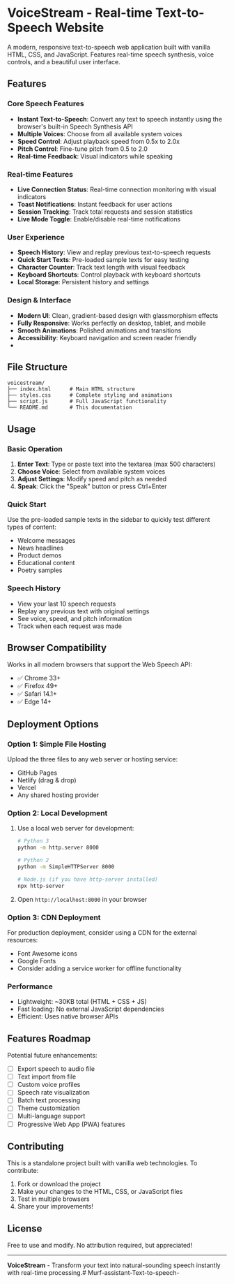 # VoiceStream - Real-time Text-to-Speech Website

A modern, responsive text-to-speech web application built with vanilla HTML, CSS, and JavaScript. Features real-time speech synthesis, voice controls, and a beautiful user interface.

## Features

###  Core Speech Features
- **Instant Text-to-Speech**: Convert any text to speech instantly using the browser's built-in Speech Synthesis API
- **Multiple Voices**: Choose from all available system voices
- **Speed Control**: Adjust playback speed from 0.5x to 2.0x
- **Pitch Control**: Fine-tune pitch from 0.5 to 2.0
- **Real-time Feedback**: Visual indicators while speaking

###  Real-time Features
- **Live Connection Status**: Real-time connection monitoring with visual indicators
- **Toast Notifications**: Instant feedback for user actions
- **Session Tracking**: Track total requests and session statistics
- **Live Mode Toggle**: Enable/disable real-time notifications

### User Experience
- **Speech History**: View and replay previous text-to-speech requests
- **Quick Start Texts**: Pre-loaded sample texts for easy testing
- **Character Counter**: Track text length with visual feedback
- **Keyboard Shortcuts**: Control playback with keyboard shortcuts
- **Local Storage**: Persistent history and settings

### Design & Interface
- **Modern UI**: Clean, gradient-based design with glassmorphism effects
- **Fully Responsive**: Works perfectly on desktop, tablet, and mobile
- **Smooth Animations**: Polished animations and transitions
- **Accessibility**: Keyboard navigation and screen reader friendly
- 
## File Structure

```
voicestream/
├── index.html      # Main HTML structure
├── styles.css      # Complete styling and animations
├── script.js       # Full JavaScript functionality
└── README.md       # This documentation
```

## Usage

### Basic Operation
1. **Enter Text**: Type or paste text into the textarea (max 500 characters)
2. **Choose Voice**: Select from available system voices
3. **Adjust Settings**: Modify speed and pitch as needed
4. **Speak**: Click the "Speak" button or press Ctrl+Enter

### Quick Start
Use the pre-loaded sample texts in the sidebar to quickly test different types of content:
- Welcome messages
- News headlines
- Product demos
- Educational content
- Poetry samples

### Speech History
- View your last 10 speech requests
- Replay any previous text with original settings
- See voice, speed, and pitch information
- Track when each request was made

## Browser Compatibility

Works in all modern browsers that support the Web Speech API:
- ✅ Chrome 33+
- ✅ Firefox 49+
- ✅ Safari 14.1+
- ✅ Edge 14+

## Deployment Options

### Option 1: Simple File Hosting
Upload the three files to any web server or hosting service:
- GitHub Pages
- Netlify (drag & drop)
- Vercel
- Any shared hosting provider

### Option 2: Local Development
1. Use a local web server for development:
   ```bash
   # Python 3
   python -m http.server 8000
   
   # Python 2
   python -m SimpleHTTPServer 8000
   
   # Node.js (if you have http-server installed)
   npx http-server
   ```
2. Open `http://localhost:8000` in your browser

### Option 3: CDN Deployment
For production deployment, consider using a CDN for the external resources:
- Font Awesome icons
- Google Fonts
- Consider adding a service worker for offline functionality


### Performance
- Lightweight: ~30KB total (HTML + CSS + JS)
- Fast loading: No external JavaScript dependencies
- Efficient: Uses native browser APIs

## Features Roadmap

Potential future enhancements:
- [ ] Export speech to audio file
- [ ] Text import from file
- [ ] Custom voice profiles
- [ ] Speech rate visualization
- [ ] Batch text processing
- [ ] Theme customization
- [ ] Multi-language support
- [ ] Progressive Web App (PWA) features

## Contributing

This is a standalone project built with vanilla web technologies. To contribute:

1. Fork or download the project
2. Make your changes to the HTML, CSS, or JavaScript files
3. Test in multiple browsers
4. Share your improvements!

## License

Free to use and modify. No attribution required, but appreciated!

---

**VoiceStream** - Transform your text into natural-sounding speech instantly with real-time processing.#   M u r f - a s s i s t a n t - T e x t - t o - s p e e c h - 
 
 
